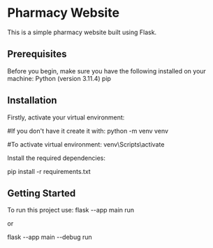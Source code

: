 # Pharmacy Website
This is a simple pharmacy website built using Flask.


## Prerequisites
Before you begin, make sure you have the following installed on your machine:
Python (version 3.11.4)
pip

## Installation
Firstly, activate your virtual environment:

#If you don't have it create it with:
python -m venv venv

#To activate virtual environment:
venv\Scripts\activate

Install the required dependencies: 

pip install -r requirements.txt

## Getting Started
To run this project use:
flask --app main run

or

flask --app main --debug run